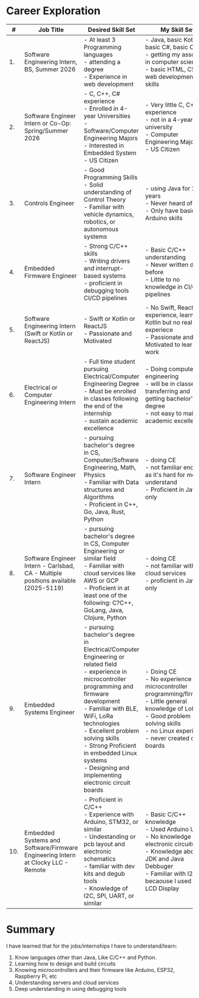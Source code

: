 # Career Exploration

| # | Job Title | Desired Skill Set  |  My Skill Set |
|---|-----------|--------------------|---------------|
| 1. | Software Engineering Intern, BS, Summer 2026 | - At least 3 Programming languages <br> - attending a degree <br> - Experience in web development | - Java, basic Kotlin, basic C#, basic C++ <br> - getting my associate in computer science <br> - basic HTML, CSS web development skills |
| 2. | Software Engineer Intern or Co-Op: Spring/Summer 2026 | - C, C++, C# experience <br> - Enrolled in 4-year Universities <br> - Software/Computer Engineering Majors <br> - Interested in Embedded System <br> - US Citizen | - Very little C, C++, C# experience <br> - not in a 4-year university <br> - Computer Engineering Major <br> - US Citizen |
| 3. | Controls Engineer | - Good Programming Skills <br> - Solid understanding of Control Theory <br> - Familiar with vehicle dynamics, robotics, or autonomous systems  | - using Java for 2 years <br> - Never heard of it <br> - Only have basics Arduino skills |
| 4. | Embedded Firmware Engineer | - Strong C/C++ skills <br> - Writing drivers and interrupt-based systems <br> - proficient in debugging tools CI/CD pipelines | - Basic C/C++ understanding <br> - Never written drivers before <br> - Little to no knowledge in CI/CD pipelines |
| 5. | Software Engineering Intern (Swift or Kotlin or ReactJS) | - Swift or Kotlin or ReactJS <br> - Passionate and Motivated | - No Swift, ReactJs experience, learned Kotlin but no real life experiece <br> - Passionate and Motivated to learn and work |
| 6. | Electrical or Computer Engineering Intern | - Full time student pursuing Electrical/Computer Engineering Degree <br> - Must be enrolled in classes following the end of the internship <br> - sustain academic excellence | - Doing computer engineering <br> - will be in classes till transferring and getting bachelor's degree <br> - not easy to maintain academic excellence |
| 7. | Software Engineer Intern | - pursuing bachelor's degree in CS, Computer/Software Engineering, Math, Physics <br> - Familiar with Data structures and Algorithms <br>  - Proficient in C++, Go, Java, Rust, Python | - doing CE <br> - not familiar enough as it's hard for me to understand <br> - Proficient in Java only |
| 8. | Software Engineer Intern - Carlsbad, CA - Multiple positions available (2025-5119) | - pursuing bachelor's degree in CS, Computer Engineering or similar field <br> - Familiar with cloud services like AWS or GCP <br> - Proficient in at least one of the following: C?C++, GoLang, Java, Clojure, Python | - doing CE <br> - not familiar with cloud services <br> - proficient in Java only |
| 9. | Embedded Systems Engineer | - pursuing bachelor's degree in Electrical/Computer Engineering or related field <br> - experience in microcontroller programming and firmware development <br> -  Familiar with BLE, WiFi, LoRa technologies <br> - Excellent problem solving skills  <br> - Strong Proficient in embedded Linux systems <br> - Designing and implementing electronic circuit boards | - Doing CE <br> - No experience in microcontroller programming/firmware <br> - Little general knowledge of LoRa <br> - Good problem solving skills <br> - no Linux experience <br> - never created circuit boards |
| 10. | Embedded Systems and Software/Firmware Engineering Intern at Clocky LLC - Remote | - Proficient in C/C++ <br> - Experience with Arduino, STM32, or similar <br> - Undestanding or pcb layout and electronic schematics <br> - familiar with dev kits and degub tools <br> - Knowledge of I2C, SPI, UART, or similar | - Basic C/C++ knowledge <br> - Used Arduino Uno <br> - No knowledge of electronic circuits <br> - Knowledge about JDK and Java Debbuger <br> - Familiar with I2C becaouse I used it for LCD Display |

# Summary

I have learned that for the jobs/internships I have to understand/learn:
1. Know languages other than Java, Like C/C++ and Python.
2. Learning how to design and build circuits
3. Knowing microcontrollers and their firmware like Arduino, ESP32, Raspberry Pi, etc
4. Understanding servers and cloud services
5. Deep understanding in using debugging tools
